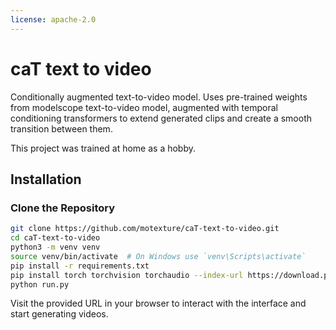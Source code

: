 ```yaml
---
license: apache-2.0
---
```

# caT text to video

Conditionally augmented text-to-video model. Uses pre-trained weights from modelscope text-to-video model, augmented with temporal conditioning transformers to extend generated clips and create a smooth transition between them.

This project was trained at home as a hobby.

## Installation

### Clone the Repository

```bash
git clone https://github.com/motexture/caT-text-to-video.git
cd caT-text-to-video
python3 -m venv venv
source venv/bin/activate  # On Windows use `venv\Scripts\activate`
pip install -r requirements.txt
pip install torch torchvision torchaudio --index-url https://download.pytorch.org/whl/cu121
python run.py
```

Visit the provided URL in your browser to interact with the interface and start generating videos.
